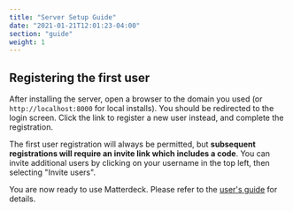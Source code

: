 ```yaml
---
title: "Server Setup Guide"
date: "2021-01-21T12:01:23-04:00"
section: "guide"
weight: 1
---
```


## Registering the first user

After installing the server, open a browser to the domain you used (or `http://localhost:8000` for local installs). You should be redirected to the login screen. Click the link to register a new user instead, and complete the registration.

The first user registration will always be permitted, but **subsequent registrations will require an invite link which includes a code**. You can invite additional users by clicking on your username in the top left, then selecting "Invite users".

You are now ready to use Matterdeck. Please refer to the [user's guide](../user/) for details.